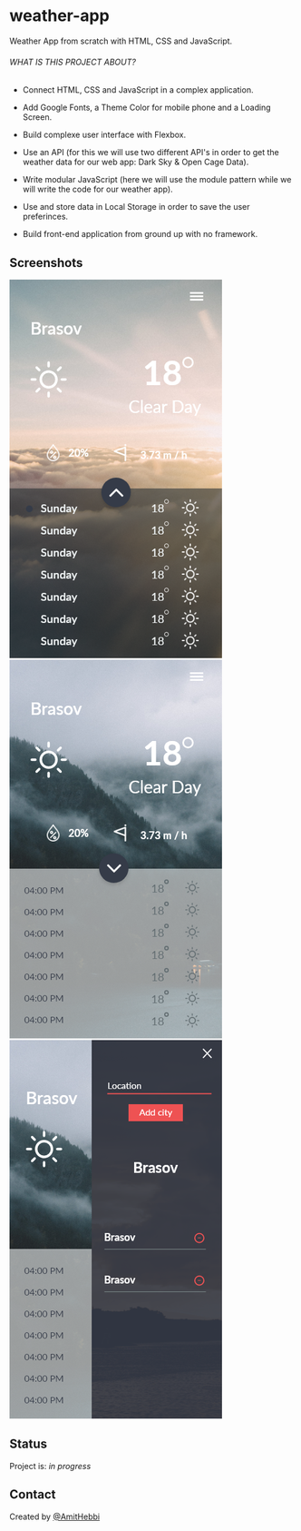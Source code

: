 # weather-app
Weather App from scratch with HTML, CSS and JavaScript.


###### WHAT IS THIS PROJECT ABOUT?

- Connect HTML, CSS and JavaScript in a complex application.

- Add Google Fonts, a Theme Color for mobile phone and a Loading Screen.

- Build complexe user interface with Flexbox.

- Use an API (for this we will use two different API's in order to get the weather data for our web app: Dark Sky & Open Cage Data).

- Write modular JavaScript (here we will use the module pattern while we will write the code for our weather app).

- Use and store data in Local Storage in order to save the user preferinces.

- Build front-end application from ground up with no framework.

## Screenshots
![daily-view](./design/daily-view.png "Daily View")
![hourly-view](./design/hourly-view.png "Hourly View")
![menu-view](./design/menu-view.png "Menu View")

## Status
Project is: _in progress_


## Contact
Created by [@AmitHebbi](https://github.com/AmitHebbi)
